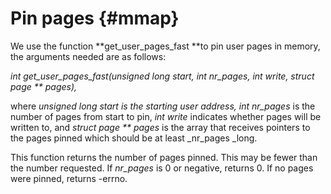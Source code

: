 # Pin pages {#mmap}

We use the function **get\_user\_pages\_fast **to pin user pages in memory, the arguments needed are as follows:

_int get\_user\_pages\_fast\(unsigned long start, int nr\_pages, int write, struct page \*\* pages\),_

where _unsigned long start _is_ _the starting user address_, int nr\_pages_ is the number of pages from start to pin, _int write_ indicates whether pages will be written to, and _struct page \*\* pages_ is the array that receives pointers to the pages pinned which should be at least _nr\_pages _long.

This function returns the number of pages pinned. This may be fewer than the number requested. If _nr\_pages_ is 0 or negative, returns 0. If no pages were pinned, returns -errno.

